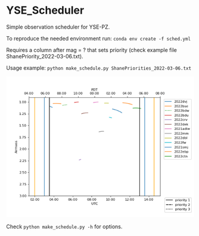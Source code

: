 # YSE_Scheduler

Simple observation scheduler for YSE-PZ.

To reproduce the needed environment run: `conda env create -f sched.yml`

Requires a column after mag = ? that sets priority (check example file ShanePriority_2022-03-06.txt).

Usage example: `python make_schedule.py ShanePriorities_2022-03-06.txt`

![Schedule](ShanePriorities_2022-03-06_Sched.png)

Check `python make_schedule.py -h` for options.
